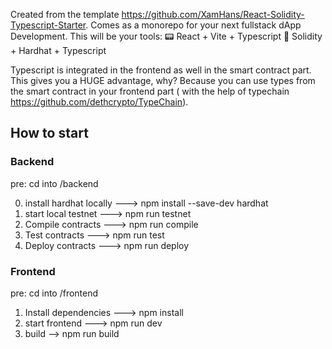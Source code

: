 Created from the template https://github.com/XamHans/React-Solidity-Typescript-Starter. Comes as a monorepo for your next fullstack dApp Development. This will be your tools:
:pager: React + Vite + Typescript
 :page_with_curl: Solidity + Hardhat + Typescript

Typescript is integrated in the frontend as well in the smart contract part. This gives you a HUGE advantage, why? Because you can use types from the smart contract in your frontend part ( with the help of typechain https://github.com/dethcrypto/TypeChain). 


## How to start

### Backend
pre: cd into /backend

0) install hardhat locally ---> npm install --save-dev hardhat
1) start local testnet ---> npm run testnet
2) Compile contracts ---> npm run compile
3) Test contracts --->     npm run test
4) Deploy contracts --->   npm run deploy

### Frontend
pre: cd into /frontend

1) Install dependencies ---> npm install
2) start frontend ---> npm run dev
3) build --> npm run build
